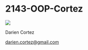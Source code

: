 # 2143-OOP-Cortez

![](https://scontent-dft4-1.xx.fbcdn.net/v/t1.0-9/1465146_1717749275108931_5619988746309865027_n.jpg?oh=bb58ef8802e2d66b5e1434e7b9fc19b1&oe=58814F91)

Darien Cortez

darien.cortez@gmail.com
